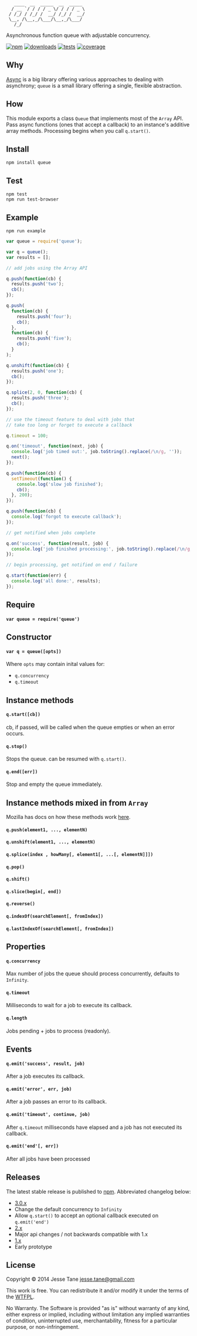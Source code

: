 ```
   ____  __  _____  __  _____ 
  / __ `/ / / / _ \/ / / / _ \
 / /_/ / /_/ /  __/ /_/ /  __/
 \__, /\__,_/\___/\__,_/\___/ 
   /_/                        
```
Asynchronous function queue with adjustable concurrency.

[![npm](http://img.shields.io/npm/v/queue.svg?style=flat)](http://www.npmjs.org/queue)
[![downloads](https://img.shields.io/npm/dm/queue.svg?style=flat)](https://www.npmjs.org/queue)
[![tests](https://img.shields.io/travis/jessetane/queue.svg?style=flat)](https://travis-ci.org/jessetane/queue)
[![coverage](https://img.shields.io/coveralls/jessetane/queue.svg?style=flat)](https://coveralls.io/r/jessetane/queue)

## Why
[Async](https://github.com/caolan/async) is a big library offering various approaches to dealing with asynchrony; `queue` is a small library offering a single, flexible abstraction.

## How
This module exports a class `Queue` that implements most of the `Array` API. Pass async functions (ones that accept a callback) to an instance's additive array methods. Processing begins when you call `q.start()`.

## Install
`npm install queue`  

## Test
`npm test`  
`npm run test-browser`

## Example
`npm run example`
``` javascript
var queue = require('queue');

var q = queue();
var results = [];

// add jobs using the Array API

q.push(function(cb) {
  results.push('two');
  cb();
});

q.push(
  function(cb) {
    results.push('four');
    cb();
  },
  function(cb) {
    results.push('five');
    cb();
  }
);

q.unshift(function(cb) {
  results.push('one');
  cb();
});

q.splice(2, 0, function(cb) {
  results.push('three');
  cb();
});

// use the timeout feature to deal with jobs that 
// take too long or forget to execute a callback

q.timeout = 100;

q.on('timeout', function(next, job) {
  console.log('job timed out:', job.toString().replace(/\n/g, ''));
  next();
});

q.push(function(cb) {
  setTimeout(function() {
    console.log('slow job finished');
    cb();
  }, 200);
});

q.push(function(cb) {
  console.log('forgot to execute callback');
});

// get notified when jobs complete

q.on('success', function(result, job) {
  console.log('job finished processing:', job.toString().replace(/\n/g, ''));
});

// begin processing, get notified on end / failure

q.start(function(err) {
  console.log('all done:', results);
});
```

## Require
#### `var queue = require('queue')`

## Constructor
#### `var q = queue([opts])`
Where `opts` may contain inital values for:
* `q.concurrency`
* `q.timeout`

## Instance methods
#### `q.start([cb])`
cb, if passed, will be called when the queue empties or when an error occurs.

#### `q.stop()`
Stops the queue. can be resumed with `q.start()`.

#### `q.end([err])`
Stop and empty the queue immediately.

## Instance methods mixed in from `Array`
Mozilla has docs on how these methods work [here](https://developer.mozilla.org/en-US/docs/Web/JavaScript/Reference/Global_Objects/Array).
#### `q.push(element1, ..., elementN)`  
#### `q.unshift(element1, ..., elementN)`  
#### `q.splice(index , howMany[, element1[, ...[, elementN]]])`  
#### `q.pop()`  
#### `q.shift()`  
#### `q.slice(begin[, end])`  
#### `q.reverse()`  
#### `q.indexOf(searchElement[, fromIndex])`  
#### `q.lastIndexOf(searchElement[, fromIndex])`  

## Properties
#### `q.concurrency`
Max number of jobs the queue should process concurrently, defaults to `Infinity`.

#### `q.timeout`
Milliseconds to wait for a job to execute its callback.

#### `q.length`
Jobs pending + jobs to process (readonly).

## Events

#### `q.emit('success', result, job)`
After a job executes its callback.

#### `q.emit('error', err, job)`
After a job passes an error to its callback.

#### `q.emit('timeout', continue, job)`
After `q.timeout` milliseconds have elapsed and a job has not executed its callback.

#### `q.emit('end'[, err])`
After all jobs have been processed

## Releases
The latest stable release is published to [npm](http://npmjs.org/queue). Abbreviated changelog below:
* [3.0.x](https://github.com/jessetane/queue/archive/3.0.6.tar.gz)
 * Change the default concurrency to `Infinity`
 * Allow `q.start()` to accept an optional callback executed on `q.emit('end')`
* [2.x](https://github.com/jessetane/queue/archive/2.2.0.tar.gz)
 * Major api changes / not backwards compatible with 1.x
* [1.x](https://github.com/jessetane/queue/archive/1.0.2.tar.gz)
 * Early prototype

## License
Copyright © 2014 Jesse Tane <jesse.tane@gmail.com>

This work is free. You can redistribute it and/or modify it under the
terms of the [WTFPL](http://www.wtfpl.net/txt/copying).

No Warranty. The Software is provided "as is" without warranty of any kind, either express or implied, including without limitation any implied warranties of condition, uninterrupted use, merchantability, fitness for a particular purpose, or non-infringement.
